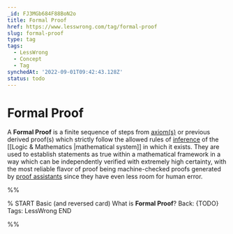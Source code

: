 ```yaml
---
_id: FJ3MGb684F88BoN2o
title: Formal Proof
href: https://www.lesswrong.com/tag/formal-proof
slug: formal-proof
type: tag
tags:
  - LessWrong
  - Concept
  - Tag
synchedAt: '2022-09-01T09:42:43.128Z'
status: todo
---
```


# Formal Proof

A **Formal Proof** is a finite sequence of steps from [axiom(s)](https://en.wikipedia.org/wiki/Axiom) or previous derived proof(s) which strictly follow the allowed rules of [inference](https://en.wikipedia.org/wiki/Inference) of the [[Logic & Mathematics |mathematical system]] in which it exists. They are used to establish statements as true within a mathematical framework in a way which can be independently verified with extremely high certainty, with the most reliable flavor of proof being machine-checked proofs generated by [proof assistants](https://en.wikipedia.org/wiki/Proof_assistant) since they have even less room for human error.


%%

% START
Basic (and reversed card)
What is **Formal Proof**?
Back: {TODO}
Tags: LessWrong
END

%%
	
